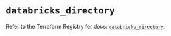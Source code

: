 # `databricks_directory`

Refer to the Terraform Registry for docs: [`databricks_directory`](https://registry.terraform.io/providers/databricks/databricks/1.71.0/docs/resources/directory).
